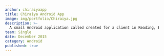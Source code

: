 ```yaml
---
anchor: chiraiyaapp
title: Chiraiya Android App
image: img/portfolio/Chiraiya.jpg
description: >-
  A small Android application called created for a client in Reading, England for their private sales business. The apk and the other details can be seen from http://chiraiya.com/
team: Single
date: December 2015
category: Android
published: true
---
```

